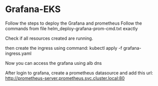 # Grafana-EKS

Follow the steps to deploy the Grafana and prometheus
Follow the commands from file helm_deploy-grafana-prom-cmd.txt exactly


Check if all resources created are running.

then create the ingress using command: kubectl apply -f grafana-ingress.yaml

Now you can access the grafana using alb dns

After login to grafana, create a prometheus datasource and add this url: http://prometheus-server.prometheus.svc.cluster.local:80
